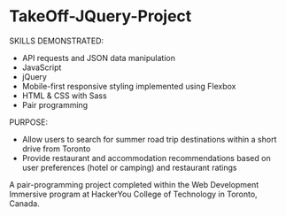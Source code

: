 # TakeOff-JQuery-Project

SKILLS DEMONSTRATED:

- API requests and JSON data manipulation
- JavaScript
- jQuery
- Mobile-first responsive styling implemented using Flexbox
- HTML & CSS with Sass
- Pair programming

PURPOSE:

- Allow users to search for summer road trip destinations within a short drive from Toronto
- Provide restaurant and accommodation recommendations based on user preferences (hotel or camping) and restaurant ratings

A pair-programming project completed within the Web Development Immersive program at HackerYou College of Technology in Toronto, Canada.

